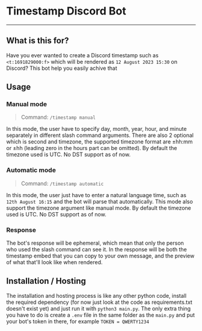# Timestamp Discord Bot
---
## What is this for?
Have you ever wanted to create a Discord timestamp such as `<t:1691829000:f>` which will be rendered as `12 August 2023 15:30` on Discord? This bot help you easily achive that
## Usage
### Manual mode
> Command: `/timestamp manual`

In this mode, the user have to specify day, month, year, hour, and minute separately in different slash command arguments. There are also 2 optional which is second and timezone, the supported timezone format are ±hh:mm or ±hh (leading zero in the hours part can be omitted). By default the timezone used is UTC. No DST support as of now.

### Automatic mode
> Command: `/timestamp automatic`

In this mode, the user just have to enter a natural language time, such as `12th August 16:15` and the bot will parse that automatically. This mode also support the timezone argument like manual mode. By default the timezone used is UTC. No DST support as of now.

### Response
The bot's response will be ephemeral, which mean that only the person who used the slash command can see it. In the response will be both the timestamp embed that you can copy to your own message, and the preview of what that'll look like when rendered.

## Installation / Hosting
The installation and hosting process is like any other python code, install the required dependency (for now just look at the code as requirements.txt doesn't exist yet) and just run it with `python3 main.py`. The only extra thing you have to do is create a `.env` file in the same folder as the `main.py` and put your bot's token in there, for example `TOKEN = QWERTY1234`
